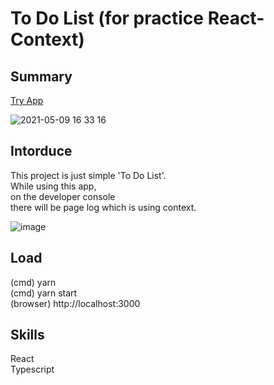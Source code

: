 # To Do List (for practice React-Context)

## Summary
[Try App](https://whlee0525.github.io/todo-react-context/)

![2021-05-09 16 33 16](https://user-images.githubusercontent.com/29941220/117563994-837d6f80-b0e4-11eb-8361-80acfa88a344.gif)


## Intorduce
This project is just simple 'To Do List'.<br>
While using this app, <br>
on the developer console<br>
there will be page log which is using context.

![image](https://user-images.githubusercontent.com/29941220/117567450-6900c180-b0f7-11eb-8407-ffa02b720ac8.png)

## Load
(cmd) yarn<br>
(cmd) yarn start<br>
(browser) http://localhost:3000

## Skills
React<br>
Typescript
